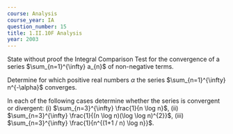```yaml
---
course: Analysis
course_year: IA
question_number: 15
title: 1.II.10F Analysis
year: 2003
---
```



State without proof the Integral Comparison Test for the convergence of a series $\sum_{n=1}^{\infty} a_{n}$ of non-negative terms.

Determine for which positive real numbers $\alpha$ the series $\sum_{n=1}^{\infty} n^{-\alpha}$ converges.

In each of the following cases determine whether the series is convergent or divergent:
(i) $\sum_{n=3}^{\infty} \frac{1}{n \log n}$,
(ii) $\sum_{n=3}^{\infty} \frac{1}{(n \log n)(\log \log n)^{2}}$,
(iii) $\sum_{n=3}^{\infty} \frac{1}{n^{(1+1 / n) \log n}}$.